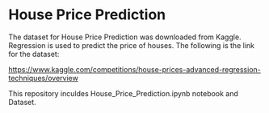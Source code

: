 # House Price Prediction

The dataset for House Price Prediction was downloaded from Kaggle. Regression is used to predict the price of houses. The following is the link for the dataset:

https://www.kaggle.com/competitions/house-prices-advanced-regression-techniques/overview

This repository inculdes House_Price_Prediction.ipynb notebook and Dataset.
